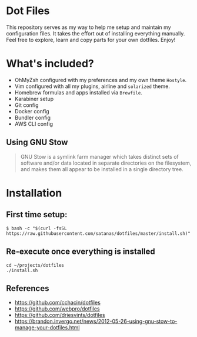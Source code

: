 # Dot Files

This repository serves as my way to help me setup and maintain my configuration files. It takes the effort out of
installing everything manually. Feel free to explore, learn and copy parts for your own dotfiles. Enjoy!

# What's included?

* OhMyZsh configured with my preferences and my own theme `Hostyle`.
* Vim configured with all my plugins, airline and `solarized` theme.
* Homebrew formulas and apps installed via `Brewfile`.
* Karabiner setup
* Git config
* Docker config
* Bundler config
* AWS CLI config

## Using GNU Stow
> GNU Stow is a symlink farm manager which takes distinct sets of software and/or data located in separate directories on the filesystem, and makes them all appear to be installed in a single directory tree.

# Installation

## First time setup:
```
$ bash -c "$(curl -fsSL https://raw.githubusercontent.com/satanas/dotfiles/master/install.sh)"
```

## Re-execute once everything is installed
```
cd ~/projects/dotfiles
./install.sh
```


## References
* https://github.com/cchacin/dotfiles
* https://github.com/webpro/dotfiles
* https://github.com/driesvints/dotfiles
* https://brandon.invergo.net/news/2012-05-26-using-gnu-stow-to-manage-your-dotfiles.html
